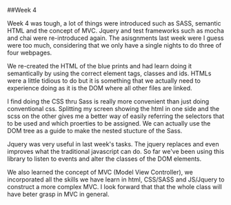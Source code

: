 

##Week 4

Week 4 was tough, a lot of things were introduced such as SASS, semantic HTML and the concept of MVC. Jquery and test frameworks such as mocha and chai were re-introduced again. The asisgnments last week were I guess were too much, considering that we only have a single nights to do three of four webpages. 

We re-created the HTML of the blue prints and had learn doing it semantically by using the correct element tags, classes and ids. HTMLs were a little tidious to do but it is something that we actually need to experience doing as it is the DOM where all other files are linked.

I find doing the CSS thru Sass is really more convenient than just doing conventional css. Splitting my screen showing the html in one side and the scss on the other gives me a better way of easily referring the selectors that to be used and which proerties to be assigned. We can actually use the DOM tree as a guide to make the nested  stucture of the Sass.

Jquery was very useful in last week's tasks. The jquery replaces and even improves what the traditional javascript can do. So far we've been using this library to listen to events and alter the classes of the DOM elements.

We also learned the concept of MVC (Model View Controller), we incorporated all the skills we have learn in html, CSS/SASS and JS/Jquery to construct a more complex MVC.  I look forward that that the whole class will have beter grasp in MVC in general.
